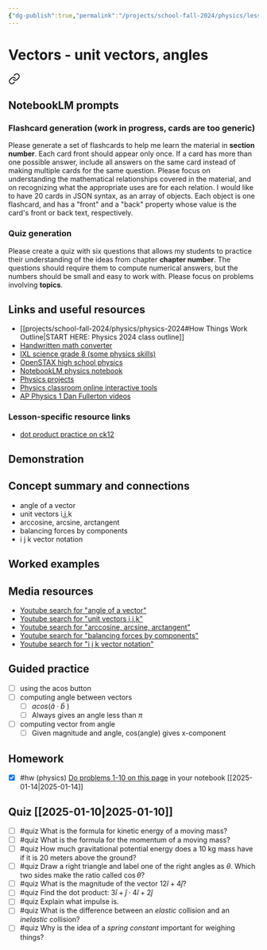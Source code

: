 ```yaml
---
{"dg-publish":true,"permalink":"/projects/school-fall-2024/physics/lessons/vectors-3/"}
---
```



#  Vectors - unit vectors, angles


<div class="transclusion internal-embed is-loaded"><a class="markdown-embed-link" href="/projects/school-fall-2024/physics/physics-2024/#notebook-lm-prompts" aria-label="Open link"><svg xmlns="http://www.w3.org/2000/svg" width="24" height="24" viewBox="0 0 24 24" fill="none" stroke="currentColor" stroke-width="2" stroke-linecap="round" stroke-linejoin="round" class="svg-icon lucide-link"><path d="M10 13a5 5 0 0 0 7.54.54l3-3a5 5 0 0 0-7.07-7.07l-1.72 1.71"></path><path d="M14 11a5 5 0 0 0-7.54-.54l-3 3a5 5 0 0 0 7.07 7.07l1.71-1.71"></path></svg></a><div class="markdown-embed">



## NotebookLM prompts

### Flashcard generation (work in progress, cards are too generic)

Please generate a set of flashcards to help me learn the material in **section number**. Each card front should appear only once. If a card has more than one possible answer, include all answers on the same card instead of making multiple cards for the same question. Please focus on understanding the mathematical relationships covered in the material, and on recognizing what the appropriate uses are for each relation. I would like to have 20 cards in JSON syntax, as an array of objects. Each object is one flashcard, and has a "front" and a "back" property whose value is the card's front or back text, respectively.

### Quiz generation

Please create a quiz with six questions that allows my students to practice their understanding of the ideas from chapter **chapter number**. The questions should require them to compute numerical answers, but the numbers should be small and easy to work with. Please focus on problems involving **topics**.



</div></div>


## Links and useful resources 

- [[projects/school-fall-2024/physics/physics-2024#How Things Work Outline\|START HERE: Physics 2024 class outline]]
- [Handwritten math converter](https://webdemo.myscript.com/views/math/index.html#)
- [IXL science grade 8 (some physics skills)](https://www.ixl.com/science/grade-8)
- [OpenSTAX high school physics](https://openstax.org/books/physics/pages/1-introduction)
- [NotebookLM physics notebook](https://notebooklm.google.com/notebook/94fe29f5-cebb-4621-9e03-d20110b7a978)
- [Physics projects](https://www.sciencebuddies.org/science-fair-projects/science-projects/physics/high-school)
- [Physics classroom online interactive tools](https://www.physicsclassroom.com)
- [AP Physics 1 Dan Fullerton videos](https://www.youtube.com/playlist?list=PLd2HWlWc-MsysWuL9ksneEM8cl5bk3bHH)


### Lesson-specific resource links

- [dot product practice on ck12](https://flexbooks.ck12.org/cbook/ck-12-precalculus-concepts-2.0/section/7.4/primary/lesson/dot-product-and-angle-between-two-vectors-pcalc/) 


## Demonstration


## Concept summary and connections


- angle of a vector 
- unit vectors i,j,k 
- arccosine, arcsine, arctangent 
- balancing forces by components 
- i j k vector notation 

## Worked examples



## Media resources

- [Youtube search for "angle of a vector"](https://www.youtube.com/results?search_query=angle%20of%20a%20vector) 
- [Youtube search for "unit vectors i,j,k"](https://www.youtube.com/results?search_query=unit%20vectors%20i,j,k) 
- [Youtube search for "arccosine, arcsine, arctangent"](https://www.youtube.com/results?search_query=arccosine,%20arcsine,%20arctangent) 
- [Youtube search for "balancing forces by components"](https://www.youtube.com/results?search_query=balancing%20forces%20by%20components) 
- [Youtube search for "i j k vector notation"](https://www.youtube.com/results?search_query=i%20j%20k%20vector%20notation) 

## Guided practice


- [ ] using the acos button  
- [ ] computing angle between vectors  
    - [ ] $acos(\hat{a} \cdot \hat{b}$ )
    - [ ] Always gives an angle less than $\pi$
- [ ] computing vector from angle  
    - [ ] Given magnitude and angle, cos(angle) gives x-component

## Homework

- [x] #hw (physics) [Do problems 1-10 on this page](https://flexbooks.ck12.org/cbook/ck-12-precalculus-concepts-2.0/section/7.4/primary/lesson/dot-product-and-angle-between-two-vectors-pcalc/?referrer=search#) in your notebook [[2025-01-14\|2025-01-14]]

## Quiz [[2025-01-10\|2025-01-10]]

- [ ] #quiz What is the formula for kinetic energy of a moving mass? 
- [ ] #quiz What is the formula for the momentum of a moving mass?
- [ ] #quiz How much gravitational potential energy does a 10 kg mass have if it is 20 meters above the ground?
- [ ] #quiz Draw a right triangle and label one of the right angles as $\theta$. Which two sides make the ratio called $\cos \theta$?
- [ ] #quiz What is the magnitude of the vector $12\hat{i}+4\hat{j}$?
- [ ] #quiz Find the dot product: $3\hat{i}+\hat{j}\cdot 4\hat{ i}+2\hat{j}$
- [ ] #quiz Explain what impulse is.
- [ ] #quiz What is the difference between an *elastic* collision and an *inelastic* collision?
- [ ] #quiz Why is the idea of a *spring constant* important for weighing things?
